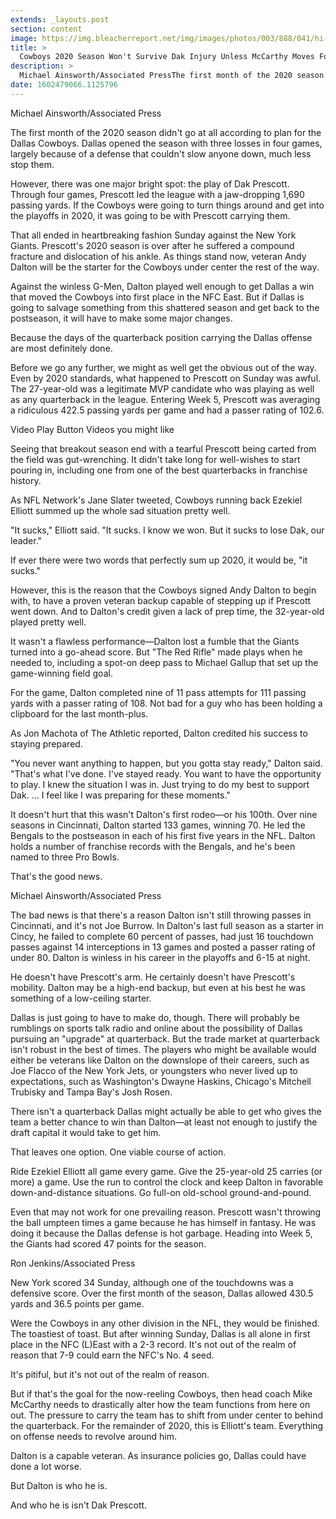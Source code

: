 ```yaml
--- 
extends: _layouts.post 
section: content 
image: https://img.bleacherreport.net/img/images/photos/003/888/041/hi-res-94fb24a29e6a419ac66c495fb4a154b5_crop_exact.jpg?w=1200&h=1200&q=75 
title: > 
  Cowboys 2020 Season Won't Survive Dak Injury Unless McCarthy Moves Focus to Zeke 
description: > 
  Michael Ainsworth/Associated PressThe first month of the 2020 season didn't go at all according to plan for the Dallas Cowboys.Prescott's 2020 season is over after he suffered a compound fracture and dislocation of his ankle.Entering Week 5, Prescott was averaging a ridiculous 422.5 passing yards per game and had a passer rating of 102.6.For the game, Dalton completed nine of 11 pass attempts for 111 passing yards with a passer rating of 108.Over the first month of the season, Dallas allowed 430.5 yards and 36.5 points per game. 
date: 1602479066.1125796 
--- 
```

Michael Ainsworth/Associated Press

The first month of the 2020 season didn't go at all according to plan for the Dallas Cowboys. Dallas opened the season with three losses in four games, largely because of a defense that couldn't slow anyone down, much less stop them.

However, there was one major bright spot: the play of Dak Prescott. Through four games, Prescott led the league with a jaw-dropping 1,690 passing yards. If the Cowboys were going to turn things around and get into the playoffs in 2020, it was going to be with Prescott carrying them.

That all ended in heartbreaking fashion Sunday against the New York Giants. Prescott's 2020 season is over after he suffered a compound fracture and dislocation of his ankle. As things stand now, veteran Andy Dalton will be the starter for the Cowboys under center the rest of the way.

Against the winless G-Men, Dalton played well enough to get Dallas a win that moved the Cowboys into first place in the NFC East. But if Dallas is going to salvage something from this shattered season and get back to the postseason, it will have to make some major changes.

Because the days of the quarterback position carrying the Dallas offense are most definitely done.

Before we go any further, we might as well get the obvious out of the way. Even by 2020 standards, what happened to Prescott on Sunday was awful. The 27-year-old was a legitimate MVP candidate who was playing as well as any quarterback in the league. Entering Week 5, Prescott was averaging a ridiculous 422.5 passing yards per game and had a passer rating of 102.6.

Video Play Button Videos you might like

Seeing that breakout season end with a tearful Prescott being carted from the field was gut-wrenching. It didn't take long for well-wishes to start pouring in, including one from one of the best quarterbacks in franchise history.

As NFL Network's Jane Slater tweeted, Cowboys running back Ezekiel Elliott summed up the whole sad situation pretty well.

"It sucks," Elliott said. "It sucks. I know we won. But it sucks to lose Dak, our leader."

If ever there were two words that perfectly sum up 2020, it would be, "it sucks."

However, this is the reason that the Cowboys signed Andy Dalton to begin with, to have a proven veteran backup capable of stepping up if Prescott went down. And to Dalton's credit given a lack of prep time, the 32-year-old played pretty well.

It wasn't a flawless performance—Dalton lost a fumble that the Giants turned into a go-ahead score. But "The Red Rifle" made plays when he needed to, including a spot-on deep pass to Michael Gallup that set up the game-winning field goal.

For the game, Dalton completed nine of 11 pass attempts for 111 passing yards with a passer rating of 108. Not bad for a guy who has been holding a clipboard for the last month-plus.

As Jon Machota of The Athletic reported, Dalton credited his success to staying prepared.

"You never want anything to happen, but you gotta stay ready," Dalton said. "That's what I've done. I've stayed ready. You want to have the opportunity to play. I knew the situation I was in. Just trying to do my best to support Dak. ... I feel like I was preparing for these moments."

It doesn't hurt that this wasn't Dalton's first rodeo—or his 100th. Over nine seasons in Cincinnati, Dalton started 133 games, winning 70. He led the Bengals to the postseason in each of his first five years in the NFL. Dalton holds a number of franchise records with the Bengals, and he's been named to three Pro Bowls.

That's the good news.

Michael Ainsworth/Associated Press

The bad news is that there's a reason Dalton isn't still throwing passes in Cincinnati, and it's not Joe Burrow. In Dalton's last full season as a starter in Cincy, he failed to complete 60 percent of passes, had just 16 touchdown passes against 14 interceptions in 13 games and posted a passer rating of under 80. Dalton is winless in his career in the playoffs and 6-15 at night.

He doesn't have Prescott's arm. He certainly doesn't have Prescott's mobility. Dalton may be a high-end backup, but even at his best he was something of a low-ceiling starter.

Dallas is just going to have to make do, though. There will probably be rumblings on sports talk radio and online about the possibility of Dallas pursuing an "upgrade" at quarterback. But the trade market at quarterback isn't robust in the best of times. The players who might be available would either be veterans like Dalton on the downslope of their careers, such as Joe Flacco of the New York Jets, or youngsters who never lived up to expectations, such as Washington's Dwayne Haskins, Chicago's Mitchell Trubisky and Tampa Bay's Josh Rosen.

There isn't a quarterback Dallas might actually be able to get who gives the team a better chance to win than Dalton—at least not enough to justify the draft capital it would take to get him.

That leaves one option. One viable course of action.

Ride Ezekiel Elliott all game every game. Give the 25-year-old 25 carries (or more) a game. Use the run to control the clock and keep Dalton in favorable down-and-distance situations. Go full-on old-school ground-and-pound.

Even that may not work for one prevailing reason. Prescott wasn't throwing the ball umpteen times a game because he has himself in fantasy. He was doing it because the Dallas defense is hot garbage. Heading into Week 5, the Giants had scored 47 points for the season.

Ron Jenkins/Associated Press

New York scored 34 Sunday, although one of the touchdowns was a defensive score. Over the first month of the season, Dallas allowed 430.5 yards and 36.5 points per game.

Were the Cowboys in any other division in the NFL, they would be finished. The toastiest of toast. But after winning Sunday, Dallas is all alone in first place in the NFC (L)East with a 2-3 record. It's not out of the realm of reason that 7-9 could earn the NFC's No. 4 seed.

It's pitiful, but it's not out of the realm of reason.

But if that's the goal for the now-reeling Cowboys, then head coach Mike McCarthy needs to drastically alter how the team functions from here on out. The pressure to carry the team has to shift from under center to behind the quarterback. For the remainder of 2020, this is Elliott's team. Everything on offense needs to revolve around him.

Dalton is a capable veteran. As insurance policies go, Dallas could have done a lot worse.

But Dalton is who he is.

And who he is isn't Dak Prescott.